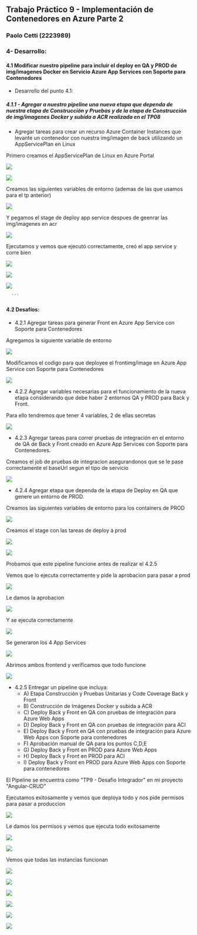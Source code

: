 ## Trabajo Práctico 9 - Implementación de Contenedores en Azure Parte 2

### Paolo Cetti (2223989)

### 4- Desarrollo:

#### 4.1 Modificar nuestro pipeline para incluir el deploy en QA y PROD de img/imagenes Docker en Servicio Azure App Services con Soporte para Contenedores
- Desarrollo del punto 4.1: 
	
##### 4.1.1 - Agregar a nuestro pipeline una nueva etapa que dependa de nuestra etapa de Construcción y Pruebas y de la etapa de Construcción de img/imagenes Docker y subida a ACR realizada en el TP08
  	    
- Agregar tareas para crear un recurso Azure Container Instances que levante un contenedor con nuestra img/imagen de back utilizando un AppServicePlan en Linux

Primero creamos el AppServicePlan de Linux en Azure Portal

![](img/image.png)

![](img/image-1.png)

Creamos las siguientes variables de entorno (ademas de las que usamos para el tp anterior)

![](img/image-2.png)

Y pegamos el stage de deploy app service despues de geenrar las img/imagenes en acr

![](img/image-3.png)

Ejecutamos y vemos que ejecutó correctamente, creó el app service y corre bien

![](img/image-4.png)

![](img/image-5.png)

![](img/image-6.png)

	
  	  ```
  	     
#### 4.2 Desafíos:
- 4.2.1 Agregar tareas para generar Front en Azure App Service con Soporte para Contenedores

Agregamos la siguiente variable de entorno

![](img/image-7.png)

Modificamos el codigo para que deployee el frontimg/image en Azure App Service con Soporte para Contenedores

![](img/image-8.png)

- 4.2.2 Agregar variables necesarias para el funcionamiento de la nueva etapa considerando que debe haber 2 entornos QA y PROD para Back y Front.

Para ello tendremos que tener 4 variables, 2 de ellas secretas

![](img/image-9.png)

- 4.2.3 Agregar tareas para correr pruebas de integración en el entorno de QA de Back y Front creado en Azure App Services con Soporte para Contenedores. 

Creamos el job de pruebas de integracion asegurandonos que se le pase correctamente el baseUrl segun el tipo de servicio

![](img/image-10.png)

- 4.2.4 Agregar etapa que dependa de la etapa de Deploy en QA que genere un entorno de PROD.

Creamos las siguientes variables de entorno para los containers de PROD

![](img/image-11.png)

Creamos el stage con las tareas de deploy a prod

![](img/image-12.png)

![](img/image-13.png)

Probamos que este pipeline funcione antes de realizar el 4.2.5

Vemos que lo ejecuta correctamente y pide la aprobacion para pasar a prod

![](img/image-14.png)

Le damos la aprobacion

![](img/image-15.png)

Y se ejecuta correctamente

![](img/image-16.png)

Se generaron los 4 App Services

![](img/image-17.png)

Abrimos ambos frontend y verificamos que todo funcione

![](img/image-18.png)

- 4.2.5 Entregar un pipeline que incluya:
  - A) Etapa Construcción y Pruebas Unitarias y Code Coverage Back y Front
  - B) Construcción de Imágenes Docker y subida a ACR
  - C) Deploy Back y Front en QA con pruebas de integración para Azure Web Apps
  - D) Deploy Back y Front en QA con pruebas de integración para ACI
  - E) Deploy Back y Front en QA con pruebas de integración para Azure Web Apps con Soporte para contenedores
  - F) Aprobación manual de QA para los puntos C,D,E
  - G) Deploy Back y Front en PROD para Azure Web Apps
  - H) Deploy Back y Front en PROD para ACI
  - I) Deploy Back y Front en PROD para Azure Web Apps con Soporte para contenedores

El Pipeline se encuentra como "TP9 - Desafio Integrador" en mi proyecto "Angular-CRUD"

Ejecutamos exitosamente y vemos que deploya todo y nos pide permisos para pasar a produccion

![](img/image-19.png)

Le damos los permisos y vemos que ejecuta todo exitosamente

![](img/image-20.png)

![](img/image-21.png)

Vemos que todas las instancias funcionan

![](img/image-22.png)

![](img/image-23.png)             

![](img/image-24.png)

![](img/image-25.png)

![](img/image-26.png)

![](img/image-27.png)